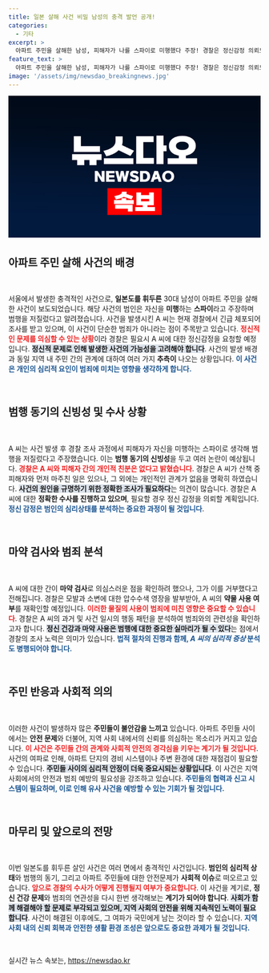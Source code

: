 ```yaml
---
title: 일본 살해 사건 비밀 남성의 충격 발언 공개!
categories:
  - 기타
excerpt: >
  아파트 주민을 살해한 남성, 피해자가 나를 스파이로 미행했다 주장! 경찰은 정신감정 의뢰도 검토 중, 범행 동기 추적 나서. 클릭하면 사건의 전말을 알아보세요!
feature_text: >
  아파트 주민을 살해한 남성, 피해자가 나를 스파이로 미행했다 주장! 경찰은 정신감정 의뢰도 검토 중, 범행 동기 추적 나서. 클릭하면 사건의 전말을 알아보세요!
image: '/assets/img/newsdao_breakingnews.jpg'
---
```


<p><img src="/assets/img/newsdao_breakingnews.jpg" alt="koreaapp 속보" /></p>

<h2 data-ke-size="size26">아파트 주민 살해 사건의 배경</h2>

<p data-ke-size="size16">&nbsp;</p>

<p>서울에서 발생한 충격적인 사건으로, <strong>일본도를 휘두른</strong> 30대 남성이 아파트 주민을 살해한 사건이 보도되었습니다. 해당 사건의 범인은 자신을 <strong>미행</strong>하는 <strong>스파이</strong>라고 주장하며 범행을 저질렀다고 알려졌습니다. 사건을 발생시킨 A 씨는 현재 경찰에서 긴급 체포되어 조사를 받고 있으며, 이 사건이 단순한 범죄가 아니라는 점이 주목받고 있습니다. <b><span style="color: #ee2323;">정신적인 문제를 의심할 수 있는 상황</span></b>이라 경찰은 필요시 A 씨에 대한 정신감정을 요청할 예정입니다. <b><span style="background-color: #21538527;">정신적 문제로 인해 발생한 사건의 가능성을 고려해야 합니다</span></b>. 사건의 발생 배경과 동일 지역 내 주민 간의 관계에 대하여 여러 가지 <strong>추측이</strong> 나오는 상황입니다. <b><span style="color: #1a5490;">이 사건은 개인의 심리적 요인이 범죄에 미치는 영향을 생각하게 합니다.</span></b></p>

<p data-ke-size="size16">&nbsp;</p>

<h2 data-ke-size="size26">범행 동기의 신빙성 및 수사 상황</h2>

<p data-ke-size="size16">&nbsp;</p>

<p>A 씨는 사건 발생 후 경찰 조사 과정에서 피해자가 자신을 미행하는 스파이로 생각해 범행을 저질렀다고 주장했습니다. 이는 <strong>범행 동기의 신빙성</strong>을 두고 여러 논란이 예상됩니다. <b><span style="color: #ee2323;">경찰은 A 씨와 피해자 간의 개인적 친분은 없다고 밝혔습니다</span></b>. 경찰은 A 씨가 산책 중 피해자와 먼저 마주친 일은 있으나, 그 외에는 개인적인 관계가 없음을 명확히 하였습니다. <b><span style="background-color: #21538527;">사건의 원인을 규명하기 위한 정확한 조사가 필요하다</span></b>는 의견이 많습니다. 경찰은 A 씨에 대한 <strong>정확한 수사를 진행하고 있으며</strong>, 필요할 경우 정신 감정을 의뢰할 계획입니다. <b><span style="color: #1a5490;">정신 감정은 범인의 심리상태를 분석하는 중요한 과정이 될 것입니다</span></b>.</p>

<p data-ke-size="size16">&nbsp;</p>

<h2 data-ke-size="size26">마약 검사와 범죄 분석</h2>

<p data-ke-size="size16">&nbsp;</p>

<p>A 씨에 대한 간이 <strong>마약 검사</strong>로 의심스러운 점을 확인하려 했으나, 그가 이를 거부했다고 전해집니다. 경찰은 모발과 소변에 대한 압수수색 영장을 발부받아, A 씨의 <strong>약물 사용 여부</strong>를 재확인할 예정입니다. <b><span style="color: #ee2323;">이러한 물질의 사용이 범죄에 미친 영향은 중요할 수 있습니다</span></b>. 경찰은 A 씨의 과거 및 사건 일시의 행동 패턴을 분석하여 범죄와의 관련성을 확인하고자 합니다. <b><span style="background-color: #21538527;">정신 건강과 마약 사용은 범행에 대한 중요한 실마리가 될 수 있다</span></b>는 점에서 경찰의 조사 노력은 의미가 있습니다. <b><span style="color: #1a5490;">법적 절차의 진행과 함께, <em>A 씨의 심리적 증상</em> 분석도 병행되어야 합니다.</span></b> </p>

<p data-ke-size="size16">&nbsp;</p>

<h2 data-ke-size="size26">주민 반응과 사회적 의의</h2>

<p data-ke-size="size16">&nbsp;</p>

<p>이러한 사건이 발생하자 많은 <strong>주민들이 불안감을 느끼고</strong> 있습니다. 아파트 주민들 사이에서는 <strong>안전 문제</strong>와 더불어, 지역 사회 내에서의 신뢰를 의심하는 목소리가 커지고 있습니다. <b><span style="color: #ee2323;">이 사건은 주민들 간의 관계와 사회적 안전의 경각심을 키우는 계기가 될 것입니다</span></b>. 사건의 여파로 인해, 아파트 단지의 경비 시스템이나 주변 환경에 대한 재점검이 필요할 수 있습니다. <b><span style="background-color: #21538527;">주민들 사이의 심리적 안정이 더욱 중요시되는 상황입니다</span></b>. 이 사건은 지역 사회에서의 안전과 범죄 예방의 필요성을 강조하고 있습니다. <b><span style="color: #1a5490;">주민들의 협력과 신고 시스템이 필요하며, 이로 인해 유사 사건을 예방할 수 있는 기회가 될 것입니다.</span></b></p>

<p data-ke-size="size16">&nbsp;</p>

<h2 data-ke-size="size26">마무리 및 앞으로의 전망</h2>

<p data-ke-size="size16">&nbsp;</p>

<p>이번 일본도를 휘두른 살인 사건은 여러 면에서 충격적인 사건입니다. <strong>범인의 심리적 상태</strong>와 범행의 동기, 그리고 아파트 주민들에 대한 안전문제가 <strong>사회적 이슈</strong>로 떠오르고 있습니다. <b><span style="color: #ee2323;">앞으로 경찰의 수사가 어떻게 진행될지 여부가 중요합니다</span></b>. 이 사건을 계기로, <strong>정신 건강 문제</strong>와 범죄의 연관성을 다시 한번 생각해보는 <strong>계기가 되어야 합니다</strong>. <b><span style="background-color: #21538527;">사회가 함께 해결해야 할 문제로 부각되고 있으며, 지역 사회의 안전을 위해 지속적인 노력이 필요합니다</span></b>. 사건이 해결된 이후에도, 그 여파가 국민에게 남는 것이라 할 수 있습니다. <b><span style="color: #1a5490;">지역 사회 내의 신뢰 회복과 안전한 생활 환경 조성은 앞으로도 중요한 과제가 될 것입니다.</span></b></p>

<p data-ke-size="size16">&nbsp;</p>
실시간 뉴스 속보는, <a href="https://newsdao.kr" rel="dofollow">https://newsdao.kr</a>


